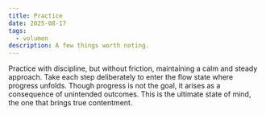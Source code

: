 ```yaml
---
title: Practice
date: 2025-08-17
tags:
  - volumen
description: A few things worth noting.
---
```


Practice with discipline, but without friction, maintaining a calm and steady approach. Take each step deliberately to enter the flow state where progress unfolds. Though progress is not the goal, it arises as a consequence of unintended outcomes. This is the ultimate state of mind, the one that brings true contentment.
